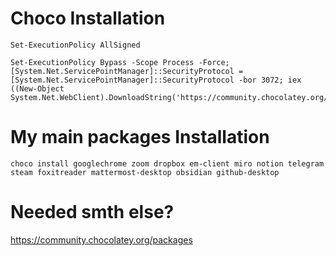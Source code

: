 # Choco Installation
```
Set-ExecutionPolicy AllSigned
```

```
Set-ExecutionPolicy Bypass -Scope Process -Force; [System.Net.ServicePointManager]::SecurityProtocol = [System.Net.ServicePointManager]::SecurityProtocol -bor 3072; iex ((New-Object System.Net.WebClient).DownloadString('https://community.chocolatey.org/install.ps1'))
```

# My main packages Installation
```
choco install googlechrome zoom dropbox em-client miro notion telegram steam foxitreader mattermost-desktop obsidian github-desktop
```

# Needed smth else?
https://community.chocolatey.org/packages
